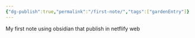 ```yaml
---
{"dg-publish":true,"permalink":"/first-note/","tags":["gardenEntry"]}
---
```


My first note using obsidian that publish in netflify web